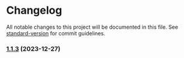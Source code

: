 # Changelog

All notable changes to this project will be documented in this file. See [standard-version](https://github.com/conventional-changelog/standard-version) for commit guidelines.

### [1.1.3](https://github.com/Linya-IronMan/Learn_Lerna/compare/v1.1.2...v1.1.3) (2023-12-27)
